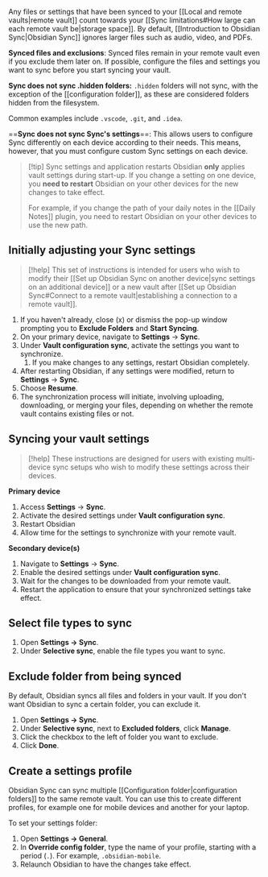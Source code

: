 Any files or settings that have been synced to your [[Local and remote vaults|remote vault]] count towards your [[Sync limitations#How large can each remote vault be|storage space]]. By default, [[Introduction to Obsidian Sync|Obsidian Sync]] ignores larger files such as audio, video, and PDFs.

**Synced files and exclusions**:
Synced files remain in your remote vault even if you exclude them later on. If possible, configure the files and settings you want to sync before you start syncing your vault.

**Sync does not sync .hidden folders:**
`.hidden` folders will not sync, with the exception of the [[configuration folder]], as these are considered folders hidden from the filesystem.

Common examples include `.vscode`, `.git`, and `.idea`.

==**Sync does not sync Sync's settings**==:
This allows users to configure Sync differently on each device according to their needs. This means, however, that you must configure custom Sync settings on each device.

> [!tip] Sync settings and application restarts
> Obsidian **only** applies vault settings during start-up. If you change a setting on one device, you **need to restart** Obsidian on your other devices for the new changes to take effect. 
> 
> For example, if you change the path of your daily notes in the [[Daily Notes]] plugin, you need to restart Obsidian on your other devices to use the new path.

## Initially adjusting your Sync settings


> [!help] This set of instructions is intended for users who wish to modify their [[Set up Obsidian Sync on another device|sync settings on an additional device]] or a new vault after [[Set up Obsidian Sync#Connect to a remote vault|establishing a connection to a remote vault]].

1. If you haven't already, close (x) or dismiss the pop-up window prompting you to **Exclude Folders** and **Start Syncing**.
2. On your primary device, navigate to **Settings** → **Sync**.
3. Under **Vault configuration sync**, activate the settings you want to synchronize.
    1. If you make changes to any settings, restart Obsidian completely.
4. After restarting Obsidian, if any settings were modified, return to **Settings** → **Sync**.
5. Choose **Resume**.
6. The synchronization process will initiate, involving uploading, downloading, or merging your files, depending on whether the remote vault contains existing files or not.


## Syncing your vault settings

> [!help] These instructions are designed for users with existing multi-device sync setups who wish to modify these settings across their devices.

**Primary device**
1. Access **Settings** → **Sync**.
2. Activate the desired settings under **Vault configuration sync**.
3. Restart Obsidian
4. Allow time for the settings to synchronize with your remote vault.

**Secondary device(s)**
1. Navigate to **Settings** → **Sync**.
2. Enable the desired settings under **Vault configuration sync**.
3. Wait for the changes to be downloaded from your remote vault.
4. Restart the application to ensure that your synchronized settings take effect.

## Select file types to sync

1. Open **Settings → Sync**.
2. Under **Selective sync**, enable the file types you want to sync.

## Exclude folder from being synced

By default, Obsidian syncs all files and folders in your vault. If you don't want Obsidian to sync a certain folder, you can exclude it.

1. Open **Settings → Sync**.
2. Under **Selective sync**, next to **Excluded folders**, click **Manage**.
3. Click the checkbox to the left of folder you want to exclude.
4. Click **Done**.

## Create a settings profile

Obsidian Sync can sync multiple [[Configuration folder|configuration folders]] to the same remote vault. You can use this to create different profiles, for example one for mobile devices and another for your laptop.

To set your settings folder:

1. Open **Settings → General**.
2. In **Override config folder**, type the name of your profile, starting with a period (`.`). For example, `.obsidian-mobile`.
3. Relaunch Obsidian to have the changes take effect. 
